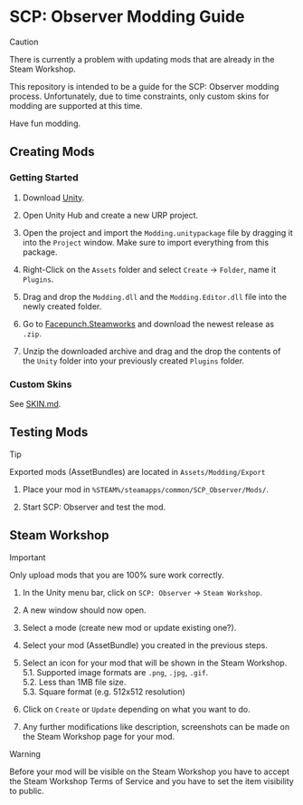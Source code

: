 # SCP: Observer Modding Guide

> [!CAUTION]
> There is currently a problem with updating mods that are already in the Steam Workshop.

This repository is intended to be a guide for the SCP: Observer modding process. Unfortunately, due to time constraints, only custom skins for modding are supported at this time.

Have fun modding.

## Creating Mods

### Getting Started

1. Download [Unity](https://unity.com/de/download).

2. Open Unity Hub and create a new URP project.

3. Open the project and import the `Modding.unitypackage` file by dragging it into the `Project` window. Make sure to import everything from this package.

4. Right-Click on the `Assets` folder and select `Create` -> `Folder`, name it `Plugins`.

5. Drag and drop the `Modding.dll` and the `Modding.Editor.dll` file into the newly created folder.

6. Go to [Facepunch.Steamworks](https://github.com/Facepunch/Facepunch.Steamworks/releases) and download the newest release as `.zip`.

7. Unzip the downloaded archive and drag and the drop the contents of the `Unity` folder into your previously created `Plugins` folder.

### Custom Skins

See [SKIN.md](/SKIN.md).

## Testing Mods

> [!TIP]
> Exported mods (AssetBundles) are located in `Assets/Modding/Export`

1. Place your mod in `%STEAM%/steamapps/common/SCP_Observer/Mods/`.

2. Start SCP: Observer and test the mod.

## Steam Workshop

> [!IMPORTANT]  
> Only upload mods that you are 100% sure work correctly.

1. In the Unity menu bar, click on `SCP: Observer` -> `Steam Workshop`.

2. A new window should now open.

3. Select a mode (create new mod or update existing one?).

4. Select your mod (AssetBundle) you created in the previous steps.

5. Select an icon for your mod that will be shown in the Steam Workshop.<br/>
	5.1. Supported image formats are `.png`, `.jpg`, `.gif`.<br/>
	5.2. Less than 1MB file size.<br/>
	5.3. Square format (e.g. 512x512 resolution)

6. Click on `Create` or `Update` depending on what you want to do.

7. Any further modifications like description, screenshots can be made on the Steam Workshop page for your mod.

> [!WARNING]  
> Before your mod will be visible on the Steam Workshop you have to accept the Steam Workshop Terms of Service and you have to set the item visibility to public.
